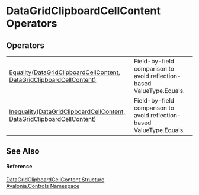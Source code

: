 # DataGridClipboardCellContent Operators




## Operators
<table>
<tr>
<td><a href="M_Avalonia_Controls_DataGridClipboardCellContent_op_Equality">Equality(DataGridClipboardCellContent, DataGridClipboardCellContent)</a></td>
<td>Field-by-field comparison to avoid reflection-based ValueType.Equals.</td>
</tr>
<tr>
<td><a href="M_Avalonia_Controls_DataGridClipboardCellContent_op_Inequality">Inequality(DataGridClipboardCellContent, DataGridClipboardCellContent)</a></td>
<td>Field-by-field comparison to avoid reflection-based ValueType.Equals.</td>
</tr>
</table>

## See Also


#### Reference
<a href="T_Avalonia_Controls_DataGridClipboardCellContent">DataGridClipboardCellContent Structure</a>  
<a href="N_Avalonia_Controls">Avalonia.Controls Namespace</a>  

